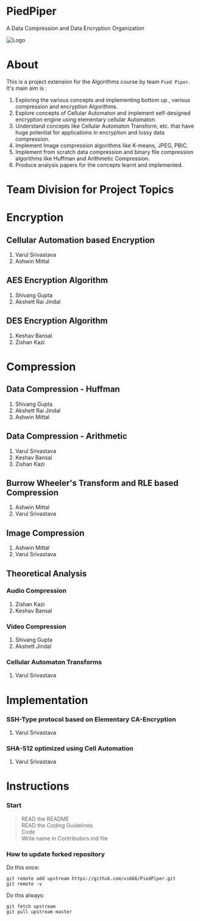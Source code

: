 # PiedPiper
A Data Compression and Data Encryption Organization

![Logo](https://ih1.redbubble.net/image.447815602.2953/raf,360x360,075,t,fafafa:ca443f4786.jpg)  

# About 

This is a project extension for the Algorithms course by team `Pied Piper`. It's main aim is :

1. Exploring the various concepts and implementing bottom up , various compression and encryption Algorithms. 
2. Explore concepts of Cellular Automaton and implement self-designed encryption engine using elementary cellular Automaton.
3. Understand concepts like Cellular Automaton Transform, etc. that have huge potential for applications in encryption and lossy data compression. 
4. Implement Image compression algorithms like K-means, JPEG, PBIC.
5. Implement from scratch data compression and binary file compression algorithms like Huffman and Arithmetic Compression.
6. Produce analysis papers for the concepts learnt and implemented.

# Team Division for Project Topics 

# Encryption 

## Cellular Automation based Encryption 
1. Varul Srivastava
2. Ashwin Mittal 

## AES Encryption Algorithm
1. Shivang Gupta
2. Akshett Rai Jindal

## DES Encryption Algorithm
1. Keshav Bansal
2. Zishan Kazi 

# Compression

## Data Compression - Huffman
1. Shivang Gupta
2. Akshett Rai Jindal 
3. Ashwin Mittal

## Data Compression - Arithmetic 
1. Varul Srivastava 
2. Keshav Bansal
3. Zishan Kazi

## Burrow Wheeler's Transform and RLE based Compression 
1. Ashwin Mittal 
2. Varul Srivastava 

## Image Compression 
1. Ashwin Mittal 
2. Varul Srivastava 

## Theoretical Analysis 

### Audio Compression 
1. Zishan Kazi 
2. Keshav Bansal

### Video Compression
1. Shivang Gupta 
2. Akshett Jindal 

### Cellular Automaton Transforms 
1. Varul Srivastava

# Implementation
### SSH-Type protocol based on Elementary CA-Encryption
1. Varul Srivastava
### SHA-512 optimized using Cell Automation
1. Varul Srivastava


# Instructions 

### Start

> READ the README   
> READ the Coding Guidelines    
> Code  
> Write name in Contributors.md file

### How to update forked repository

Do this once: 
```
git remote add upstream https://github.com/vs666/PiedPiper.git
git remote -v
```

Do this always:  
```
git fetch upstream  
git pull upstream master
```